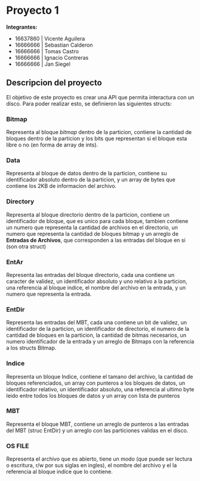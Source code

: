 # Proyecto 1

**Integrantes:**

- 16637860 | Vicente Aguilera
- 16666666 | Sebastian Calderon
- 16666666 | Tomas Castro
- 16666666 | Ignacio Contreras
- 16666666 | Jan Siegel

## Descripcion del proyecto

El objetivo de este proyecto es crear una API que permita interactura con un disco. Para poder realizar esto, se definieron las siguientes structs:

### Bitmap

Representa al bloque _bitmap_ dentro de la particion, contiene la cantidad de bloques dentro de la particion y los bits que representan si el bloque esta libre o no (en forma de array de ints).

### Data

Representa al bloque de datos dentro de la particion, contiene su identificador absoluto dentro de la particion, y un array de bytes que contiene los 2KB de informacion del archivo.

### Directory

Representa al bloque directorio dentro de la particion, contiene un identificador de bloque, que es unico para cada bloque, tambien contiene un numero que representa la cantidad de archivos en el directorio, un numero que representa la cantidad de bloques bitmap y un arreglo de **Entradas de Archivos**, que corresponden a las entradas del bloque en si (son otra struct)

### EntAr

Representa las entradas del bloque directorio, cada una contiene un caracter de validez, un identificador absoluto y uno relativo a la particion, una referencia al bloque indice, el nombre del archivo en la entrada, y un numero que representa la entrada.

### EntDir

Representa las entradas del MBT, cada una contiene un bit de validez, un identificador de la particion, un identificador de directorio, el numero de la cantidad de bloques en la particion, la cantidad de bitmas necesarios, un numero identificador de la entrada y un arreglo de Bitmaps con la referencia a los structs Bitmap.

### Indice

Representa un bloque Indice, contiene el tamano del archivo, la cantidad de bloques referenciados, un array con punteros a los bloques de datos, un identificador relativo, un identificador absoluto, una referencia al ultimo byte leido entre todos los bloques de datos y un array con lista de punteros

### MBT

Representa el bloque MBT, contiene un arreglo de punteros a las entradas del MBT (struc EntDir) y un arreglo con las particiones validas en el disco.

### OS FILE

Representa el archivo que es abierto, tiene un modo (que puede ser lectura o escritura, r/w por sus siglas en ingles), el nombre del archivo y el la referencia al bloque indice que lo contiene.

